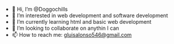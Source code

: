 - 👋 Hi, I’m @Doggochills
- 👀 I’m interested in web development and software development
- 🌱 I’m currently learning html and basic web development
- 💞️ I’m looking to collaborate on anythin I can
- 📫 How to reach me: gluisalonso546@gmail.com

<!---
KalypsoX3/KalypsoX3 is a ✨ special ✨ repository because its `README.md` (this file) appears on your GitHub profile.
You can click the Preview link to take a look at your changes.
--->
